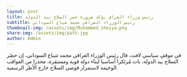 ```yaml
---
layout: post
title: رئيس وزراء العراق يؤكد ضرورة حصر السلاح بيد الدولة
subtitle: رئيس الوزراء العراقي محمد شياع السوداني
thumbnail-img: /assets/img/Muhammed_sheiya.png
share-img: /assets/img/path.jpg
author: Admin
---
```


في موقفٍ سياسي لافت، قال رئيس الوزراء العراقي محمد شياع السوداني، إن حصْر السلاح بيد الدولة، بات مُرتَكزا أساسيا لبناء دولة قوية ومستقرة، محذرا من العواقب الوخيمة لاستمرار فوضى السلاح خارج الأطر الرسمية.
